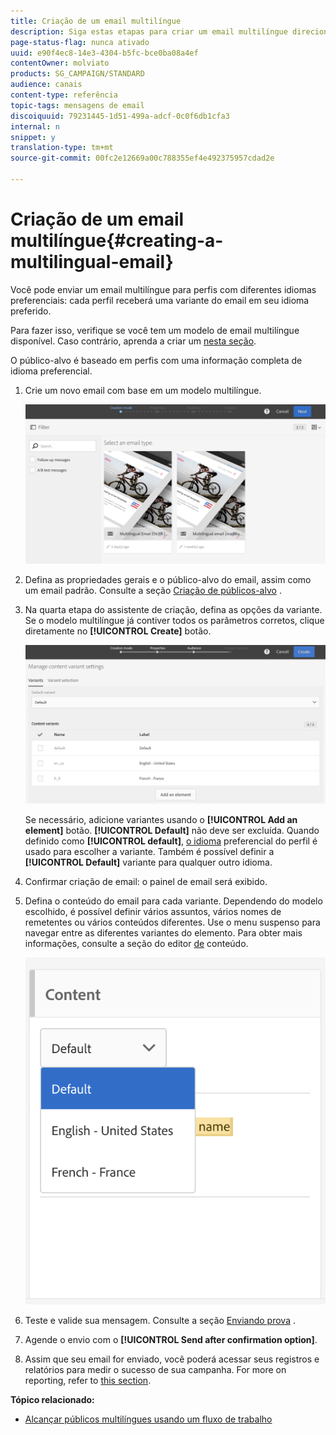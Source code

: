 ```yaml
---
title: Criação de um email multilíngue
description: Siga estas etapas para criar um email multilíngue direcionando destinatários com diferentes idiomas preferenciais.
page-status-flag: nunca ativado
uuid: e90f4ec8-14e3-4304-b5fc-bce0ba08a4ef
contentOwner: molviato
products: SG_CAMPAIGN/STANDARD
audience: canais
content-type: referência
topic-tags: mensagens de email
discoiquuid: 79231445-1d51-499a-adcf-0c0f6db1cfa3
internal: n
snippet: y
translation-type: tm+mt
source-git-commit: 00fc2e12669a00c788355ef4e492375957cdad2e

---
```



# Criação de um email multilíngue{#creating-a-multilingual-email}

Você pode enviar um email multilíngue para perfis com diferentes idiomas preferenciais: cada perfil receberá uma variante do email em seu idioma preferido.

Para fazer isso, verifique se você tem um modelo de email multilíngue disponível. Caso contrário, aprenda a criar um [nesta seção](../../start/using/creating-a-multilingual-template.md).

O público-alvo é baseado em perfis com uma informação completa de idioma preferencial.

1. Crie um novo email com base em um modelo [](../../start/using/creating-a-multilingual-template.md)multilíngue.

   ![](assets/multi_create1.png)

1. Defina as propriedades gerais e o público-alvo do email, assim como um email padrão. Consulte a seção [Criação de públicos-alvo](../../audiences/using/creating-audiences.md) .
1. Na quarta etapa do assistente de criação, defina as opções da variante. Se o modelo [](../../start/using/creating-a-multilingual-template.md) multilíngue já contiver todos os parâmetros corretos, clique diretamente no **[!UICONTROL Create]** botão.

   ![](assets/multi_create4.png)

   Se necessário, adicione variantes usando o **[!UICONTROL Add an element]** botão. **[!UICONTROL Default]** não deve ser excluída. Quando definido como **[!UICONTROL default]**, [o idioma](../../audiences/using/creating-profiles.md) preferencial do perfil é usado para escolher a variante. Também é possível definir a **[!UICONTROL Default]** variante para qualquer outro idioma.

1. Confirmar criação de email: o painel de email será exibido.
1. Defina o conteúdo do email para cada variante. Dependendo do modelo escolhido, é possível definir vários assuntos, vários nomes de remetentes ou vários conteúdos diferentes. Use o menu suspenso para navegar entre as diferentes variantes do elemento. Para obter mais informações, consulte a seção do editor [de](../../designing/using/overview.md) conteúdo.

   ![](assets/multi_selectcontent.png)

1. Teste e valide sua mensagem. Consulte a seção [Enviando prova](../../sending/using/managing-test-profiles-and-sending-proofs.md#sending-proofs) .
1. Agende o envio com o **[!UICONTROL Send after confirmation option]**.
1. Assim que seu email for enviado, você poderá acessar seus registros e relatórios para medir o sucesso de sua campanha. For more on reporting, refer to [this section](../../reporting/using/about-dynamic-reports.md).

**Tópico relacionado:**

* [Alcançar públicos multilíngues usando um fluxo de trabalho](https://helpx.adobe.com/campaign/kb/simplify-campaign-management.html#Engageyourcustomersateverystep)
